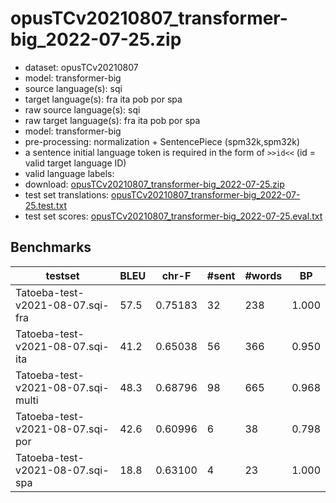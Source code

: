 # opusTCv20210807_transformer-big_2022-07-25.zip

* dataset: opusTCv20210807
* model: transformer-big
* source language(s): sqi
* target language(s): fra ita pob por spa
* raw source language(s): sqi
* raw target language(s): fra ita pob por spa
* model: transformer-big
* pre-processing: normalization + SentencePiece (spm32k,spm32k)
* a sentence initial language token is required in the form of `>>id<<` (id = valid target language ID)
* valid language labels: 
* download: [opusTCv20210807_transformer-big_2022-07-25.zip](https://object.pouta.csc.fi/Tatoeba-MT-models/sqi-itc/opusTCv20210807_transformer-big_2022-07-25.zip)
* test set translations: [opusTCv20210807_transformer-big_2022-07-25.test.txt](https://object.pouta.csc.fi/Tatoeba-MT-models/sqi-itc/opusTCv20210807_transformer-big_2022-07-25.test.txt)
* test set scores: [opusTCv20210807_transformer-big_2022-07-25.eval.txt](https://object.pouta.csc.fi/Tatoeba-MT-models/sqi-itc/opusTCv20210807_transformer-big_2022-07-25.eval.txt)

## Benchmarks

| testset | BLEU  | chr-F | #sent | #words | BP |
|---------|-------|-------|-------|--------|----|
| Tatoeba-test-v2021-08-07.sqi-fra 	| 57.5 	| 0.75183 	| 32 	| 238 	| 1.000 |
| Tatoeba-test-v2021-08-07.sqi-ita 	| 41.2 	| 0.65038 	| 56 	| 366 	| 0.950 |
| Tatoeba-test-v2021-08-07.sqi-multi 	| 48.3 	| 0.68796 	| 98 	| 665 	| 0.968 |
| Tatoeba-test-v2021-08-07.sqi-por 	| 42.6 	| 0.60996 	| 6 	| 38 	| 0.798 |
| Tatoeba-test-v2021-08-07.sqi-spa 	| 18.8 	| 0.63100 	| 4 	| 23 	| 1.000 |

